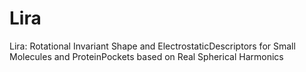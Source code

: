 # Lira
Lira: Rotational Invariant Shape and ElectrostaticDescriptors for Small Molecules and ProteinPockets based on Real Spherical Harmonics
